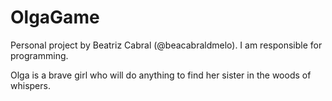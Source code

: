 # OlgaGame
Personal project by Beatriz Cabral (@beacabraldmelo). I am responsible for programming.

Olga is a brave girl who will do anything to find her sister in the woods of whispers.

